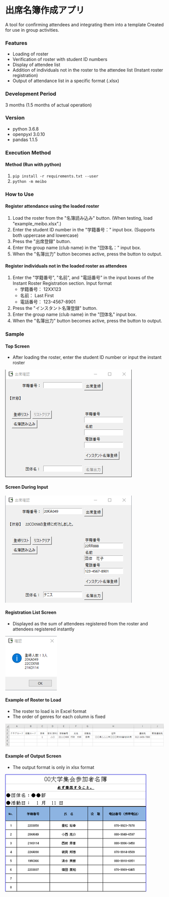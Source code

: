 # 出席名簿作成アプリ

A tool for confirming attendees and integrating them into a template
Created for use in group activities.

### Features

* Loading of roster
* Verification of roster with student ID numbers
* Display of attendee list
* Addition of individuals not in the roster to the attendee list (Instant roster registration)
* Output of attendance list in a specific format (.xlsx)

### Development Period

3 months (1.5 months of actual operation)

### Version

* python 3.6.8
* openpyxl 3.0.10
* pandas 1.1.5

### Execution Method

#### Method (Run with python)

1. `pip install -r requirements.txt --user`
2. `python -m meibo`

### How to Use

#### Register attendance using the loaded roster

1. Load the roster from the "名簿読み込み" button. (When testing, load "example_meibo.xlsx".)
2. Enter the student ID number in the "学籍番号：" input box. (Supports both uppercase and lowercase)
3. Press the "出席登録" button.
4. Enter the group name (club name) in the "団体名：" input box.
5. When the "名簿出力" button becomes active, press the button to output.

#### Register individuals not in the loaded roster as attendees

1. Enter the "学籍番号", "名前", and "電話番号" in the input boxes of the Instant Roster Registration section.
   Input format
   * 学籍番号： 12XX123
   * 名前： Last First
   * 電話番号： 123-4567-8901
2. Press the "インスタント名簿登録" button.
3. Enter the group name (club name) in the "団体名" input box.
4. When the "名簿出力" button becomes active, press the button to output.

### Sample

#### Top Screen

* After loading the roster, enter the student ID number or input the instant roster

![default_window](images/default_window.png)

#### Screen During Input

![entered_window](images/entered_window.png)

#### Registration List Screen

* Displayed as the sum of attendees registered from the roster and attendees registered instantly

![registrants_list_window](images/registrants_list_window.png)

#### Example of Roster to Load

* The roster to load is in Excel format
* The order of genres for each column is fixed

![example_list](images/example_list.png)

#### Example of Output Screen

* The output format is only in xlsx format

![example_output_sheet](images/example_output_sheet.png)
